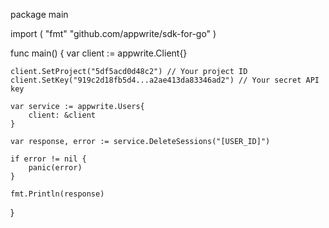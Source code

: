 package main

import (
    "fmt"
    "github.com/appwrite/sdk-for-go"
)

func main() {
    var client := appwrite.Client{}

    client.SetProject("5df5acd0d48c2") // Your project ID
    client.SetKey("919c2d18fb5d4...a2ae413da83346ad2") // Your secret API key

    var service := appwrite.Users{
        client: &client
    }

    var response, error := service.DeleteSessions("[USER_ID]")

    if error != nil {
        panic(error)
    }

    fmt.Println(response)
}
